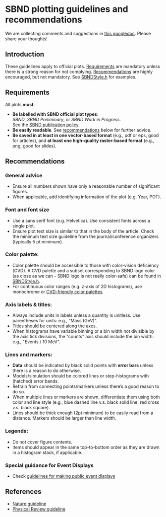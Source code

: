 # SBND plotting guidelines and recommendations

We are collecting comments and suggestions in [this googledoc](https://docs.google.com/document/d/1gxDuPT8zzrf3284mkZ_35KVOh_leFdQUiu6VjdEdUOw/edit?tab=t.0#heading=h.6osd0ywofj87).
Please share your thoughts! 

## Introduction

These guidelines apply to official plots.
[Requirements](#requirements) are mandatory unless there is a strong reason for not complying.
[Recommendations](#recommendations) are highly encouraged, but not mandatory.
See [SBNDStyle.h](https://github.com/SBNSoftware/Plot_Style/blob/main/SBNDStyle.h) for examples.

## Requirements
All plots **must**:

- **Be labelled with SBND official plot types**:     
  _SBND_, _SBND Preliminary_, or _SBND Work in Progress_.  
  See the [SBND publication policy](https://sbn-docdb.fnal.gov/cgi-bin/sso/ShowDocument?docid=1542).
- **Be easily readable**.
  See [recommendations](#recommendations) below for further advice.
- **Be saved in at least in one vector-based format** (e.g., pdf or eps, good for articles),
and **at least one high-quality raster-based format** (e.g., png, good for slides).

## Recommendations

### General advice

- Ensure all numbers shown have only a reasonable number of significant figures.   
- When applicable, add identifying information of the plot (e.g. Year, POT).

### Font and font size

- Use a sans serif font (e.g. Helvetica). Use consistent fonts across a single plot.
- Ensure plot text size is similar to that in the body of the article. Check the minimum text size guideline from the journal/conference organizers (typically 5 pt minimum).

### Color palette:

- Color palette should be accessible to those with color-vision deficiency (CVD). A CVD palette and a subset corresponding to SBND logo color (as close as we can - SBND logo is not really color-safe) can be found in [SBNDStyle.h](https://github.com/SBNSoftware/Plot_Style/blob/main/SBNDStyle.h).
- For continuous color ranges (e.g. z-axis of 2D histograms), use monochrome or [CVD-friendly color palettes](https://root.cern.ch/doc/master/classTColor.html#C06a).

### Axis labels & titles:

- Always include units in labels unless a quantity is unitless. Use parentheses for units: e.g., "Mass (GeV)".
- Titles should be centered along the axes.
- When histograms have variable binning or a bin width not divisible by the axis tick divisions, the "counts" axis should include the bin width: e.g., "Events / 10 MeV". 

### Lines and markers:

- **Data** should be indicated by black solid points with **error bars** unless there is a reason to do otherwise. 
- Models/simulation should be colored lines or step-histograms with (hatched) error bands.
- Refrain from connecting points/markers unless there’s a good reason to do so.
- When multiple lines or markers are shown, differentiate them using both color and line style (e.g., blue dashed line v.s. black solid line, red cross v.s. black square).
- Lines should be thick enough (2pt minimum) to be easily read from a distance. Markers should be larger than line width.

### Legends:

- Do not cover figure contents.
- Items should appear in the same top-to-bottom order as they are drawn in a histogram stack, if applicable.

### Special guidance for Event Displays

- Check [guidelines for making public event displays](https://sbn-docdb.fnal.gov/cgi-bin/sso/ShowDocument?docid=37119)

## References

- [Nature guideline](https://research-figure-guide.nature.com/figures/preparing-figures-our-specifications/)
- [Physical Review guideline](https://cdn.journals.aps.org/files/styleguide-pr.pdf)
